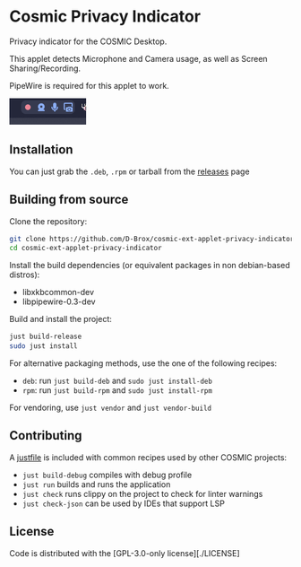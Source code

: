 # Cosmic Privacy Indicator

Privacy indicator for the COSMIC Desktop.

This applet detects Microphone and Camera usage, as well as Screen Sharing/Recording.

PipeWire is required for this applet to work.

![screenshot of the applet](./res/screenshot.png)

## Installation 

You can just grab the `.deb`, `.rpm` or tarball from the [releases](https://github.com/D-Brox/cosmic-ext-applet-privacy-indicator/releases/latest) page

## Building from source

Clone the repository:

```bash
git clone https://github.com/D-Brox/cosmic-ext-applet-privacy-indicator cosmic-ext-applet-privacy-indicator
cd cosmic-ext-applet-privacy-indicator
```

Install the build dependencies (or equivalent packages in non debian-based distros):

- libxkbcommon-dev
- libpipewire-0.3-dev 

Build and install the project:

```bash
just build-release
sudo just install
```

For alternative packaging methods, use the one of the following recipes:

- `deb`: run `just build-deb` and `sudo just install-deb`
- `rpm`: run `just build-rpm` and `sudo just install-rpm`

For vendoring, use `just vendor` and `just vendor-build`

## Contributing

A [justfile](./justfile) is included with common recipes used by other COSMIC projects:

- `just build-debug` compiles with debug profile
- `just run` builds and runs the application
- `just check` runs clippy on the project to check for linter warnings
- `just check-json` can be used by IDEs that support LSP

## License

Code is distributed with the [GPL-3.0-only license][./LICENSE]

